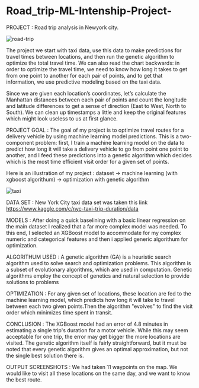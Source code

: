 # Road_trip-ML-Intenship-Project-

PROJECT : Road trip analysis in Newyork city. 

![road-trip](https://user-images.githubusercontent.com/89789110/138128876-bf7c69c4-8109-4e63-acf3-2e80e6893ebd.jpg)


The project we start with taxi data, use this data to make predictions for travel times between locations, and then run the genetic algorithm to optimize the total travel time. We can also read the chart backwards: in order to optimize the travel time, we need to know how long it takes to get from one point to another for each pair of points, and to get that information, we use predictive modeling based on the taxi data.

Since we are given each location’s coordinates, let’s calculate the Manhattan distances between each pair of points and count the longitude and latitude differences to get a sense of direction (East to West, North to South). We can clean up timestamps a little and keep the original features which might look useless to us at first glance.

PROJECT GOAL : The goal of my project is to optimize travel routes for a delivery vehicle by using machine learning model predictions. This is a two-component problem: first, I                train a machine learning model on the data to predict how long it will take a delivery vehicle to go from point one point to another, and I feed these                            predictions into a genetic algorithm which decides which is the most time efficient visit order for a given set of points.

Here is an illustration of my project : dataset  -> machine learning (with xgboost algorithum)  -> optimization with genetic algorithm

![taxi](https://user-images.githubusercontent.com/89789110/138128131-20e8d176-06a0-493f-954a-ff32c4a2dff6.png)

DATA SET :  New York City taxi data set was taken this link  https://www.kaggle.com/c/nyc-taxi-trip-duration/data

MODELS :  After doing a quick baselining with a basic linear regression on the main dataset I realized that a far more complex model was needed. To this end, I selected an                 XGBoost model to accommodate for my complex numeric and categorical features and then i applied generic algorithum for optimization.

ALGORITHUM USED : A genetic algorithm (GA) is a heuristic search algorithm used to solve search and optimization problems. This algorithm is a subset of evolutionary algorithms,                   which are used in computation. Genetic algorithms employ the concept of genetics and natural selection to provide solutions to problems

OPTIMIZATION  : For any given set of locations, these location are fed to the machine learning model, which predicts how long it will take to travel between each two given                       points.Then the algorithm "evolves" to find the visit order which minimizes time spent in transit.

CONCLUSION : The XGBoost model had an error of 4.8 minutes in estimating a single trip's duration for a motor vehicle. While this may seem acceptable for one trip, the error may              get bigger the more locations are visited. The genetic algorithm itself is fairly straightforward, but it must be noted that every genetic algorithm gives an                    optimal approximation, but not the single best solution there is.

OUTPUT SCREENSHOTS : We had taken 11 waypoints on the map. We would like  to visit all these locations on the same day, and we want to know the best route.
            
                       





